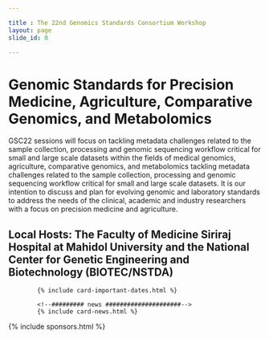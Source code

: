 ```yaml
---

title : The 22nd Genomics Standards Consortium Workshop
layout: page
slide_id: 0

---
```



# Genomic Standards for Precision Medicine, Agriculture, Comparative Genomics, and Metabolomics

GSC22 sessions will focus on tackling metadata challenges related to the sample collection, processing and genomic sequencing workflow critical for small and large scale datasets within the fields of medical genomics, agriculture, comparative genomics, and metabolomics tackling metadata challenges related to the sample collection, processing and genomic sequencing workflow critical for small and large scale datasets. It is our intention to discuss and plan for evolving genomic and laboratory standards to address the needs of the clinical, academic and industry researchers with a focus on precision medicine and agriculture.

## Local Hosts: The Faculty of Medicine Siriraj Hospital at Mahidol University and the National Center for Genetic Engineering and Biotechnology (BIOTEC/NSTDA)

<!--######### important dates ##########-->
            {% include card-important-dates.html %}

            <!--######### news #####################-->
            {% include card-news.html %}

{% include sponsors.html %}

